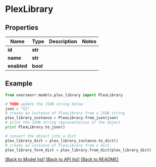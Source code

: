 # PlexLibrary


## Properties
Name | Type | Description | Notes
------------ | ------------- | ------------- | -------------
**id** | **str** |  | 
**name** | **str** |  | 
**enabled** | **bool** |  | 

## Example

```python
from overseerr.models.plex_library import PlexLibrary

# TODO update the JSON string below
json = "{}"
# create an instance of PlexLibrary from a JSON string
plex_library_instance = PlexLibrary.from_json(json)
# print the JSON string representation of the object
print PlexLibrary.to_json()

# convert the object into a dict
plex_library_dict = plex_library_instance.to_dict()
# create an instance of PlexLibrary from a dict
plex_library_form_dict = plex_library.from_dict(plex_library_dict)
```
[[Back to Model list]](../README.md#documentation-for-models) [[Back to API list]](../README.md#documentation-for-api-endpoints) [[Back to README]](../README.md)


